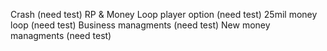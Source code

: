 Crash (need test)
RP & Money Loop player option (need test)
25mil money loop (need test)
Business managments (need test)
New money managments (need test)
